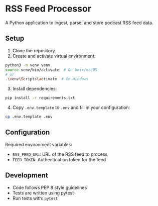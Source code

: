 # RSS Feed Processor

A Python application to ingest, parse, and store podcast RSS feed data.

## Setup

1. Clone the repository
2. Create and activate virtual environment:
```bash
python3 -m venv venv
source venv/bin/activate  # On Unix/macOS
# or
.\venv\Scripts\activate  # On Windows
```

3. Install dependencies:
```bash
pip install -r requirements.txt
```

4. Copy `.env.template` to `.env` and fill in your configuration:
```bash
cp .env.template .env
```

## Configuration

Required environment variables:
- `RSS_FEED_URL`: URL of the RSS feed to process
- `FEED_TOKEN`: Authentication token for the feed

## Development

- Code follows PEP 8 style guidelines
- Tests are written using pytest
- Run tests with: `pytest` 